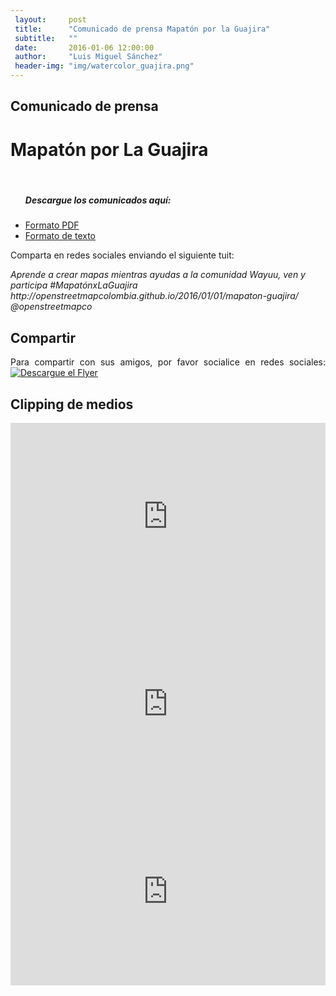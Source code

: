 ```yaml
---
 layout:     post
 title:      "Comunicado de prensa Mapatón por la Guajira"
 subtitle:   ""
 date:       2016-01-06 12:00:00
 author:     "Luis Miguel Sánchez"
 header-img: "img/watercolor_guajira.png"
---
```

 <h2>Comunicado de prensa</h2>
 <h1>Mapatón por La Guajira</h1>
 <br>
 <ul>
 	<h5>Descargue los comunicados aquí:</h5>
 	<li><a href="{{ site.baseurl }}/img/comunicadoprensa.pdf">Formato PDF</a></li>
 	<li><a href="{{ site.baseurl }}/img/comunicadoprensa.doc">Formato de texto</a></li>
 </ul>
 
 <p>Comparta en redes sociales enviando el siguiente tuit:</p>
 <em>Aprende a crear mapas mientras ayudas a la comunidad Wayuu, ven y participa #MapatónxLaGuajira http://openstreetmapcolombia.github.io/2016/01/01/mapaton-guajira/ @openstreetmapco</em>
 
 
 <h2>Compartir</h2>
 <p align="justify">
 Para compartir con sus amigos, por favor socialice en redes sociales:
 <a href="{{ site.baseurl }}/img/mapaton_guajira.png">
     <img src="{{ site.baseurl }}/img/mapaton_guajira.png" alt="Descargue el Flyer">
 </a>

 <h2> Clipping de medios </h2>

<iframe src="http://www.semana.com/nacion/articulo/la-guajira-oneida-pinto-declararia-estado-de-emergencia/456338-3" width="100%" height="300" scrolling="no" frameborder="0"></iframe>

 <iframe src="http://nota.elespectador.com/nodes/columnaelespectador/2016/01/n-609594.html" width="100%" height="300" scrolling="no" frameborder="0"></iframe>
 
 <iframe src="http://www.eltiempo.com/colombia/otras-ciudades/cidh-dicta-medidas-cautelares-por-desnutricion-de-ninos-wayuu/16461362" width="100%" height="300" scrolling="no" frameborder="0"></iframe>
 
 
